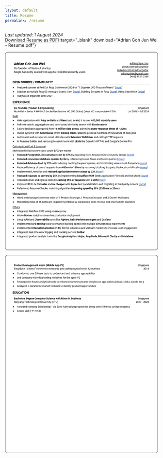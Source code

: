 ```yaml
---
layout: default
title: Resume
permalink: /resume
---
```


<i>Last updated: 1 August 2024</i><br>
[Download Resume as PDF](assets/resumes/resume.pdf){:target="_blank" download="Adrian Goh Jun Wei - Resume.pdf"}

<div class="resume-images">
  <img class="resume-image" src="/assets/resumes/image-1.jpg">
  <img class="resume-image" src="/assets/resumes/image-2.jpg">
</div>

<style>
    .resume-images {
      display: flex;
      flex-direction: column;
      gap: 16px;
    }

    .resume-image {
      border: 1px solid black;
      border-radius: 8px;
    }

    @media (max-width: 600px) {
        .pdf-container {
            display: none;
        }
        .error-text {
            display: block;
        }
    }

    @media (min-width: 599px) {
        .pdf-container {
            display: block;
        }
        .error-text {
            display: none;
        }
    }
</style>